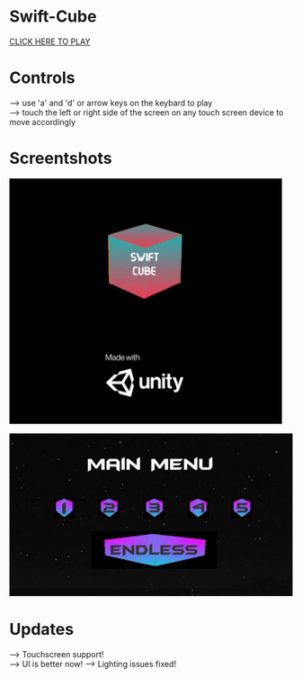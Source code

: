 # Swift-Cube

[CLICK HERE TO PLAY](https://brainnotfoundexception.github.io/Swift-Cube/)

# Controls
--> use 'a' and 'd' or arrow keys on the keybard to play                                  
--> touch the left or right side of the screen on any touch screen device to move accordingly

# Screentshots

![LoadingScreen](https://github.com/BrainNotFoundException/Swift-Cube/blob/main/TemplateData/DeepinScreenshot_select-area_20201210110837.png?raw=true)      

![MainMenu](https://github.com/BrainNotFoundException/Swift-Cube/blob/main/TemplateData/DeepinScreenshot_select-area_20201210110858.png?raw=true)

# Updates
--> Touchscreen support!                 
--> UI is better now!
--> Lighting issues fixed!
